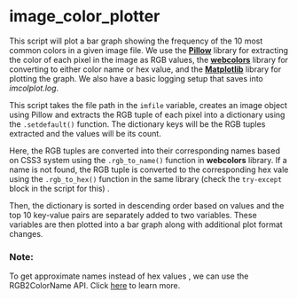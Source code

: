 # image_color_plotter
This script will plot a bar graph showing the frequency of the 10 most common colors in a given image file. We use the [**Pillow**](https://pypi.org/project/Pillow/) library for extracting the color of each pixel in the image as RGB values, the [**webcolors**](https://pypi.org/project/webcolors/) library for converting to either color name or hex value, and the [**Matplotlib**](https://matplotlib.org/users/index.html) library for plotting the graph. We also have a basic logging setup that saves into *imcolplot.log*. 

This script takes the file path in the ``imfile`` variable, creates an image object using Pillow and extracts the RGB tuple of each pixel into a dictionary using the ``.setdefault()`` function. The dictionary keys will be the RGB tuples extracted and the values will be its count. 

Here, the RGB tuples are converted into their corresponding names based on CSS3 system using the ``.rgb_to_name()`` function in **webcolors** library. If a name is not found, the RGB tuple is converted to the corresponding hex vale using the ``.rgb_to_hex()`` function in the same library (check the ``try-except`` block in the script for this) .

Then, the dictionary is sorted in descending order based on values and the top 10 key-value pairs are separately added to two variables. These variables are then plotted into a bar graph along with additional plot format changes.



### Note:

 To get approximate names instead of hex values , we can use the RGB2ColorName API. Click [here](https://algorithmia.com/algorithms/wilsonmar/RGB2ColorName) to learn more.



